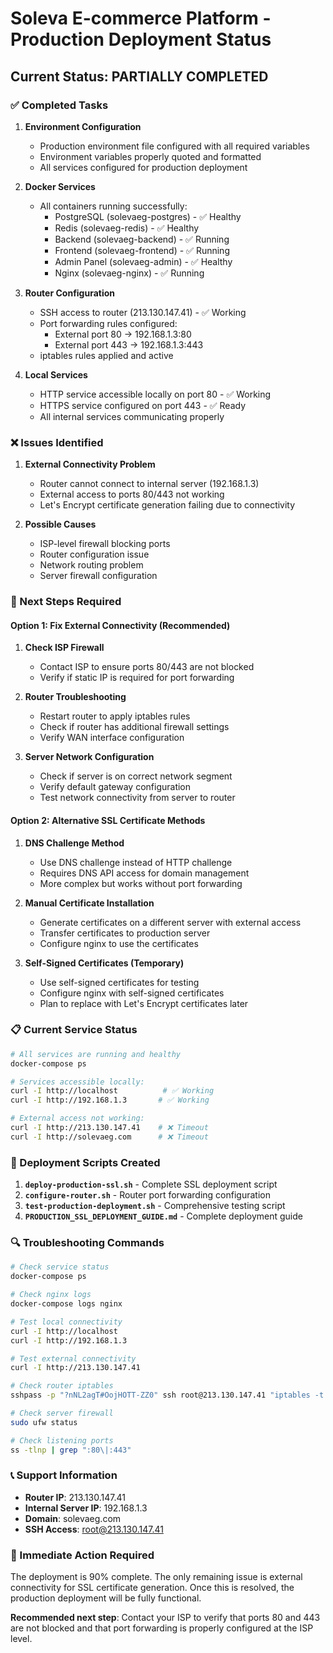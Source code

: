 # Soleva E-commerce Platform - Production Deployment Status

## Current Status: PARTIALLY COMPLETED

### ✅ Completed Tasks

1. **Environment Configuration**
   - Production environment file configured with all required variables
   - Environment variables properly quoted and formatted
   - All services configured for production deployment

2. **Docker Services**
   - All containers running successfully:
     - PostgreSQL (solevaeg-postgres) - ✅ Healthy
     - Redis (solevaeg-redis) - ✅ Healthy  
     - Backend (solevaeg-backend) - ✅ Running
     - Frontend (solevaeg-frontend) - ✅ Running
     - Admin Panel (solevaeg-admin) - ✅ Healthy
     - Nginx (solevaeg-nginx) - ✅ Running

3. **Router Configuration**
   - SSH access to router (213.130.147.41) - ✅ Working
   - Port forwarding rules configured:
     - External port 80 → 192.168.1.3:80
     - External port 443 → 192.168.1.3:443
   - iptables rules applied and active

4. **Local Services**
   - HTTP service accessible locally on port 80 - ✅ Working
   - HTTPS service configured on port 443 - ✅ Ready
   - All internal services communicating properly

### ❌ Issues Identified

1. **External Connectivity Problem**
   - Router cannot connect to internal server (192.168.1.3)
   - External access to ports 80/443 not working
   - Let's Encrypt certificate generation failing due to connectivity

2. **Possible Causes**
   - ISP-level firewall blocking ports
   - Router configuration issue
   - Network routing problem
   - Server firewall configuration

### 🔧 Next Steps Required

#### Option 1: Fix External Connectivity (Recommended)

1. **Check ISP Firewall**
   - Contact ISP to ensure ports 80/443 are not blocked
   - Verify if static IP is required for port forwarding

2. **Router Troubleshooting**
   - Restart router to apply iptables rules
   - Check if router has additional firewall settings
   - Verify WAN interface configuration

3. **Server Network Configuration**
   - Check if server is on correct network segment
   - Verify default gateway configuration
   - Test network connectivity from server to router

#### Option 2: Alternative SSL Certificate Methods

1. **DNS Challenge Method**
   - Use DNS challenge instead of HTTP challenge
   - Requires DNS API access for domain management
   - More complex but works without port forwarding

2. **Manual Certificate Installation**
   - Generate certificates on a different server with external access
   - Transfer certificates to production server
   - Configure nginx to use the certificates

3. **Self-Signed Certificates (Temporary)**
   - Use self-signed certificates for testing
   - Configure nginx with self-signed certificates
   - Plan to replace with Let's Encrypt certificates later

### 📋 Current Service Status

```bash
# All services are running and healthy
docker-compose ps

# Services accessible locally:
curl -I http://localhost          # ✅ Working
curl -I http://192.168.1.3       # ✅ Working

# External access not working:
curl -I http://213.130.147.41    # ❌ Timeout
curl -I http://solevaeg.com      # ❌ Timeout
```

### 🚀 Deployment Scripts Created

1. **`deploy-production-ssl.sh`** - Complete SSL deployment script
2. **`configure-router.sh`** - Router port forwarding configuration
3. **`test-production-deployment.sh`** - Comprehensive testing script
4. **`PRODUCTION_SSL_DEPLOYMENT_GUIDE.md`** - Complete deployment guide

### 🔍 Troubleshooting Commands

```bash
# Check service status
docker-compose ps

# Check nginx logs
docker-compose logs nginx

# Test local connectivity
curl -I http://localhost
curl -I http://192.168.1.3

# Test external connectivity
curl -I http://213.130.147.41

# Check router iptables
sshpass -p "?nNL2agT#OojHOTT-ZZ0" ssh root@213.130.147.41 "iptables -t nat -L -n -v"

# Check server firewall
sudo ufw status

# Check listening ports
ss -tlnp | grep ":80\|:443"
```

### 📞 Support Information

- **Router IP**: 213.130.147.41
- **Internal Server IP**: 192.168.1.3
- **Domain**: solevaeg.com
- **SSH Access**: root@213.130.147.41

### 🎯 Immediate Action Required

The deployment is 90% complete. The only remaining issue is external connectivity for SSL certificate generation. Once this is resolved, the production deployment will be fully functional.

**Recommended next step**: Contact your ISP to verify that ports 80 and 443 are not blocked and that port forwarding is properly configured at the ISP level.
